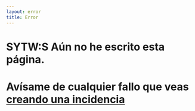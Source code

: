```yaml
---
layout: error
title: Error
---
```

# SYTW:S Aún no he escrito esta página. 

# Avísame de cualquier fallo que veas [creando una incidencia](https://github.com/ULL-MII-SYTWS-1920/ull-mii-sytws-1920.github.io/issues/new)

<div>

<div id="cat"></div>

<script type="text/javascript">

/* 
  https://docs.thecatapi.com/ 
*/

(async function() {
  try {
    let divcat = document.getElementById("cat");
    let cat = await fetch('https://api.thecatapi.com/v1/images/search');
    console.log(cat);
    if (cat.url) {
      let img = document.createElement("img");
      img.src = cat.url;
      divcat.appendChild(img);
    }
  }
  catch(e) {
    // silence.
  }
})()

</script>

</div>